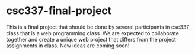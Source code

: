 # csc337-final-project
This is a final project that should be done by several participants in csc337 class that is a web programming class. 
We are expected to collaborate together and create a unique web project that differs from the project assignments in class. 
New ideas are coming soon!
